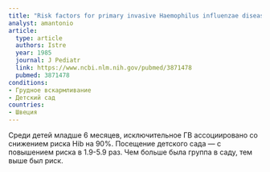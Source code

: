 ```yaml
---
title: "Risk factors for primary invasive Haemophilus influenzae disease: increased risk from day care attendance and school-aged household members"
analyst: amantonio
article:
  type: article
  authors: Istre
  year: 1985
  journal: J Pediatr
  link: https://www.ncbi.nlm.nih.gov/pubmed/3871478
  pubmed: 3871478
conditions:
- Грудное вскармливание
- Детский сад
countries:
- Швеция
---
```


Среди детей младше 6 месяцев, исключительное ГВ ассоциировано со снижением риска Hib на 90%. Посещение детского сада — с повышением риска в 1.9-5.9 раз. Чем больше была группа в саду, тем выше был риск.

